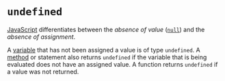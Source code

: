 # `undefined`

[JavaScript][language-javascript] differentiates between the _absence of value_ ([`null`][type-null]) and the _absence of assignment_.

A [variable][concept-variables] that has not been assigned a value is of type `undefined`. A [method][concept-functions] or statement also returns `undefined` if the variable that is being evaluated does not have an assigned value. A function returns `undefined` if a value was not returned.

[language-javascript]: ../../../languages/javascript/README.md
[concept-functions]: ../../../concepts/functions.md
[concept-variables]: ../../../concepts/variables.md
[type-null]: ../../../types/null.md
